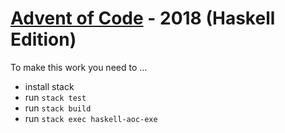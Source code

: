 # [Advent of Code](https://adventofcode.com) - 2018 (Haskell Edition)

To make this work you need to ...

* install stack
* run `stack test`
* run `stack build`
* run `stack exec haskell-aoc-exe`
